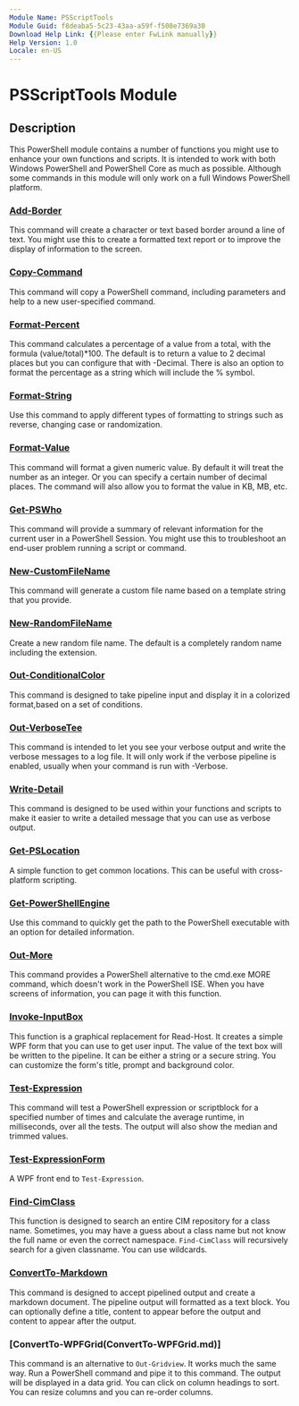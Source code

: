 ```yaml
---
Module Name: PSScriptTools
Module Guid: f8deaba5-5c23-43aa-a59f-f508e7369a30
Download Help Link: {{Please enter FwLink manually}}
Help Version: 1.0
Locale: en-US
---
```


# PSScriptTools Module

## Description

This PowerShell module contains a number of functions you might use to enhance your own functions and scripts. It is intended to work with both Windows PowerShell and PowerShell Core as much as possible. Although some commands in this module will only work on a full Windows PowerShell platform.

### [Add-Border](Add-Border.md)

This command will create a character or text based border around a line of text. You might use this to create a formatted text report or to improve the display of information to the screen.

### [Copy-Command](Copy-Command.md)

This command will copy a PowerShell command, including parameters and help to a new user-specified command.

### [Format-Percent](Format-Percent.md)

This command calculates a percentage of a value from a total, with the formula (value/total)*100. The default is to return a value to 2 decimal places but you can configure that with -Decimal. There is also an option to format the percentage as a string which will include the % symbol.

### [Format-String](Format-String.md)

Use this command to apply different types of formatting to strings such as reverse, changing case or randomization.

### [Format-Value](Format-Value.md)

This command will format a given numeric value. By default it will treat the number as an integer. Or you can specify a certain number of decimal places. The command will also allow you to format the value in KB, MB, etc.

### [Get-PSWho](Get-PSWho.md)

This command will provide a summary of relevant information for the current user in a PowerShell Session. You might use this to troubleshoot an end-user problem running a script or command.

### [New-CustomFileName](New-CustomFileName.md)

This command will generate a custom file name based on a template string that you provide. 

### [New-RandomFileName](New-RandomFileName.md)

Create a new random file name. The default is a completely random name including the extension.

### [Out-ConditionalColor](Out-ConditionalColor.md)

This command is designed to take pipeline input and display it in a colorized format,based on a set of conditions.

### [Out-VerboseTee](Out-VerboseTee.md)

This command is intended to let you see your verbose output and write the verbose messages to a log file. It will only work if the verbose pipeline is enabled, usually when your command is run with -Verbose.

### [Write-Detail](Write-Detail.md)

This command is designed to be used within your functions and scripts to make it easier to write a detailed message that you can use as verbose output.

### [Get-PSLocation](Get-PSLocation.md)

A simple function to get common locations. This can be useful with cross-platform scripting.

### [Get-PowerShellEngine](Get-PowerShellEngine.md)

Use this command to quickly get the path to the PowerShell executable with an option for detailed information.

### [Out-More](Out-More.md)

This command provides a PowerShell alternative to the cmd.exe MORE command, which doesn't work in the PowerShell ISE. When you have screens of information, you can page it with this function.

### [Invoke-InputBox](Invoke-InputBox.md)

This function is a graphical replacement for Read-Host. It creates a simple WPF form that you can use to get user input. The value of the text box will be written to the pipeline.  It can be either a string or a secure string. You can customize the form's title, prompt and background color.

### [Test-Expression](Test-Expression.md)

This command will test a PowerShell expression or scriptblock for a specified number of times and calculate the average runtime, in milliseconds, over all the tests. The output will also show the median and trimmed values.

### [Test-ExpressionForm](Test-ExpressionForm.md)

A WPF front end to `Test-Expression`.

### [Find-CimClass](Find-CimClass.md)

This function is designed to search an entire CIM repository for a class name. Sometimes, you may have a guess about a class name but not know the full name or even the correct namespace. `Find-CimClass` will recursively search for a given classname. You can use wildcards.

### [ConvertTo-Markdown](ConvertTo-Markdown.md)

This command is designed to accept pipelined output and create a markdown document. The pipeline output will formatted as a text block. You can optionally define a title, content to appear before the output and content to appear after the output.

### [ConvertTo-WPFGrid(ConvertTo-WPFGrid.md)]

This command is an alternative to `Out-Gridview`. It works much the same way. Run a PowerShell command and pipe it to this command. The output will be displayed in a data grid. You can click on column headings to sort. You can resize columns and you can re-order columns.